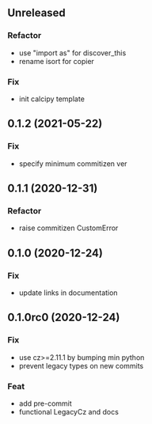 ## Unreleased

### Refactor

- use "import as" for discover_this
- rename isort for copier

### Fix

- init calcipy template

## 0.1.2 (2021-05-22)

### Fix

- specify minimum commitizen ver

## 0.1.1 (2020-12-31)

### Refactor

- raise commitizen CustomError

## 0.1.0 (2020-12-24)

### Fix

- update links in documentation

## 0.1.0rc0 (2020-12-24)

### Fix

- use cz>=2.11.1 by bumping min python
- prevent legacy types on new commits

### Feat

- add pre-commit
- functional LegacyCz and docs

